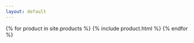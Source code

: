 ```yaml
---
layout: default
---
```


{% for product in site.products %}
  {% include product.html %}
{% endfor %}